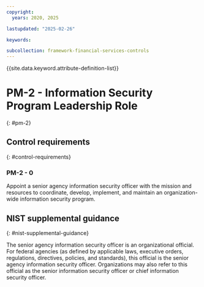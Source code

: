 ```yaml
---
copyright:
  years: 2020, 2025

lastupdated: "2025-02-26"

keywords:

subcollection: framework-financial-services-controls
---
```


{{site.data.keyword.attribute-definition-list}}

# PM-2 - Information Security Program Leadership Role
{: #pm-2}

## Control requirements
{: #control-requirements}



### PM-2 - 0


Appoint a senior agency information security officer with the mission and resources to coordinate, develop, implement, and maintain an organization-wide information security program.












## NIST supplemental guidance
{: #nist-supplemental-guidance}

The senior agency information security officer is an organizational official. For federal agencies (as defined by applicable laws, executive orders, regulations, directives, policies, and standards), this official is the senior agency information security officer. Organizations may also refer to this official as the senior information security officer or chief information security officer.
